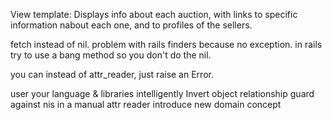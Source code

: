 View template: Displays info about each auction, with links to specific information nabout each one, and to profiles of the sellers.

fetch instead of nil. problem with rails finders because no exception. in rails try to use a bang method so you don't do the nil.

you can instead of attr_reader, just raise an Error.

user your language & libraries intelligently
Invert object relationship
guard against nis in a manual attr reader
introduce new domain concept
